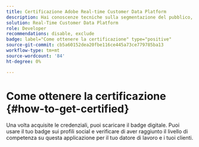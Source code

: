 ```yaml
---
title: Certificazione Adobe Real-time Customer Data Platform
description: Hai conoscenze tecniche sulla segmentazione del pubblico, le esportazioni di destinazioni e l’attivazione in tempo reale per profili unificati che rispettano le normative su dati e privacy, Customer Data Platform (CDP) e conoscenza di Adobe Experience Platform.
solution: Real-Time Customer Data Platform
role: Developer
recommendations: disable, exclude
badge: label="Come ottenere la certificazione" type="positive"
source-git-commit: cb5a60152dea20fbe116ce445a73ce779785ba13
workflow-type: tm+mt
source-wordcount: '84'
ht-degree: 0%

---
```


# Come ottenere la certificazione {#how-to-get-certified}

Una volta acquisite le credenziali, puoi scaricare il badge digitale. Puoi usare il tuo badge sui profili social e verificare di aver raggiunto il livello di competenza su questa applicazione per il tuo datore di lavoro e i tuoi clienti.
